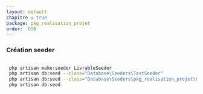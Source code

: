 ```yaml
---
layout: default
chapitre : true
package: pkg_realisation_projet
order:  650
---
```


### Création seeder


````bash

 php artisan make:seeder LivrableSeeder
 php artisan db:seed --class="Database\Seeders\TestSeeder"
 php artisan db:seed --class="Database\Seeders\pkg_realisation_projet\LivrableSeeder"
 php artisan db:seed

````

